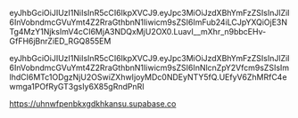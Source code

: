 eyJhbGciOiJIUzI1NiIsInR5cCI6IkpXVCJ9.eyJpc3MiOiJzdXBhYmFzZSIsInJlZiI6InVobndmcGVuYmt4Z2RraGthbnN1Iiwicm9sZSI6ImFub24iLCJpYXQiOjE3NTg4MzY1NjksImV4cCI6MjA3NDQxMjU2OX0.LuavI__mXhr_n9bbcEHv-GfFH6jBnrZiED_RGQ855EM

eyJhbGciOiJIUzI1NiIsInR5cCI6IkpXVCJ9.eyJpc3MiOiJzdXBhYmFzZSIsInJlZiI6InVobndmcGVuYmt4Z2RraGthbnN1Iiwicm9sZSI6InNlcnZpY2Vfcm9sZSIsImlhdCI6MTc1ODgzNjU2OSwiZXhwIjoyMDc0NDEyNTY5fQ.UEfyV6ZhMRfC4ewmga1POfRyGT3gsIy6X85gRndPnRI

https://uhnwfpenbkxgdkhkansu.supabase.co